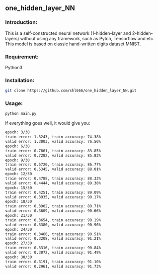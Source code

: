 ## one_hidden_layer_NN
### Introduction:
This is a self-constructed neural network (1-hidden-layer and 2-hidden-layers) without using any framework, such as Pytch, Tensorflow and etc. This model is based on classic hand-written digits dataset MNIST.
### Requirement:
Python3
### Installation:
```bash
git clone https://github.com/shl666/one_hidden_layer_NN.git
```
### Usage:
```bash
python main.py
```
If everything goes well, it would give you:
```bash
epoch: 3/30
train error: 1.3243, train accuracy: 74.38%
valid error: 1.3003, valid accuracy: 76.56%
epoch: 6/30
train error: 0.7661, train accuracy: 83.85%
valid error: 0.7282, valid accuracy: 85.83%
epoch: 9/30
train error: 0.5720, train accuracy: 86.77%
valid error: 0.5345, valid accuracy: 88.01%
epoch: 12/30
train error: 0.4788, train accuracy: 88.33%
valid error: 0.4444, valid accuracy: 89.38%
epoch: 15/30
train error: 0.4251, train accuracy: 89.09%
valid error: 0.3935, valid accuracy: 90.17%
epoch: 18/30
train error: 0.3902, train accuracy: 89.71%
valid error: 0.3609, valid accuracy: 90.66%
epoch: 21/30
train error: 0.3654, train accuracy: 90.19%
valid error: 0.3380, valid accuracy: 90.90%
epoch: 24/30
train error: 0.3466, train accuracy: 90.51%
valid error: 0.3208, valid accuracy: 91.21%
epoch: 27/30
train error: 0.3316, train accuracy: 90.84%
valid error: 0.3072, valid accuracy: 91.49%
epoch: 30/30
train error: 0.3191, train accuracy: 91.10%
valid error: 0.2961, valid accuracy: 91.73%
```

